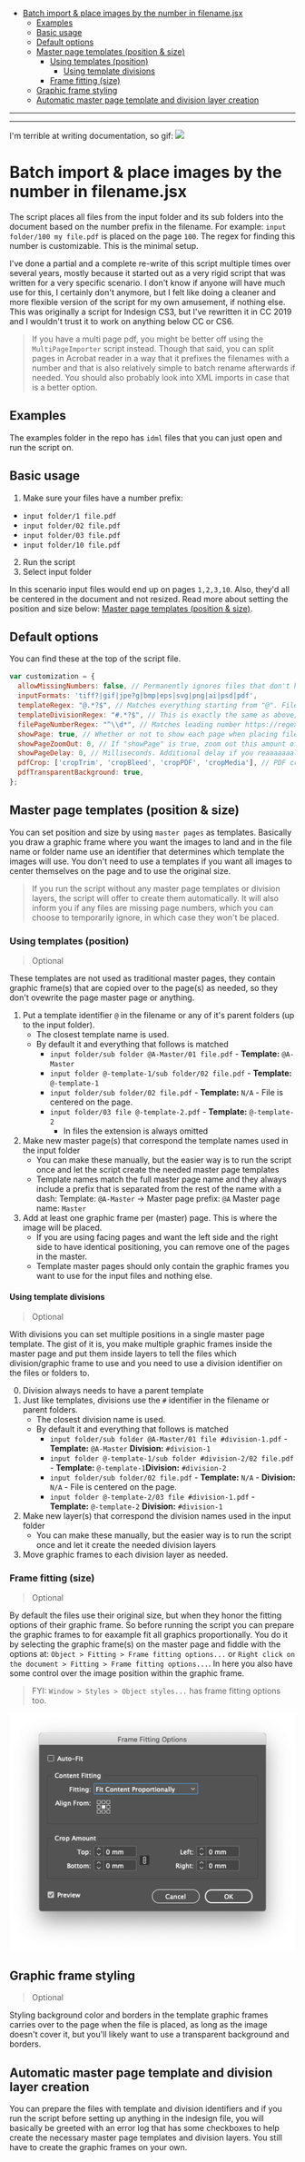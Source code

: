 - [Batch import & place images by the number in filename.jsx](#batch-import--place-images-by-the-number-in-filenamejsx)
  - [Examples](#examples)
  - [Basic usage](#basic-usage)
  - [Default options](#default-options)
  - [Master page templates (position & size)](#master-page-templates-position--size)
    - [Using templates (position)](#using-templates-position)
      - [Using template divisions](#using-template-divisions)
    - [Frame fitting (size)](#frame-fitting-size)
  - [Graphic frame styling](#graphic-frame-styling)
  - [Automatic master page template and division layer creation](#automatic-master-page-template-and-division-layer-creation)

____
____


I'm terrible at writing documentation, so gif:
![](https://raw.githubusercontent.com/joonaspaakko/Indesign-batch-import-and-place-images-by-the-number-in-filename/master/Batch%20import%20%26%20place%20images%20by%20the%20number%20in%20filename.gif)

# Batch import & place images by the number in filename.jsx

The script places all files from the input folder and its sub folders into the document based on the number prefix in the filename. For example: `input folder/100 my file.pdf` is placed on the page `100`. The regex for finding this number is customizable. This is the minimal setup. 

I've done a partial and a complete re-write of this script multiple times over several years, mostly because it started out as a very rigid script that was written for a very specific scenario. I don't know if anyone will have much use for this, I certainly don't anymore, but I felt like doing a cleaner and more flexible version of the script for my own amusement, if nothing else. This was originally a script for Indesign CS3, but I've rewritten it in CC 2019 and I wouldn't trust it to work on anything below CC or CS6.

> If you have a multi page pdf, you might be better off using the `MultiPageImporter` script instead. Though that said, you can split pages in Acrobat reader in a way that it prefixes the filenames with a number and that is also relatively simple to batch rename afterwards if needed. You should also probably look into XML imports in case that is a better option.

## Examples

The examples folder in the repo has `idml` files that you can just open and run the script on.

## Basic usage

1. Make sure your files have a number prefix:
  - `input folder/1 file.pdf`
  - `input folder/02 file.pdf`
  - `input folder/03 file.pdf`
  - `input folder/10 file.pdf`
2. Run the script
3. Select input folder

In this scenario input files would end up on pages `1,2,3,10`. Also, they'd all be centered in the document and not resized. Read more about setting the position and size below: [Master page templates (position & size)](#master-page-templates-position--size).

## Default options

You can find these at the top of the script file.

```js
var customization = {
  allowMissingNumbers: false, // Permanently ignores files that don't have numbers in them
  inputFormats: 'tiff?|gif|jpe?g|bmp|eps|svg|png|ai|psd|pdf',
  templateRegex: "@.*?$", // Matches everything starting from "@". Filenames do not include extensions. https://regex101.com/r/MgiHaQ/1
  templateDivisionRegex: "#.*?$", // This is exactly the same as above, but just using the "#" character
  filePageNumberRegex: "^\\d*", // Matches leading number https://regex101.com/r/WqlhXS/1 (since these are strings, you need to double up the backslashes)
  showPage: true, // Whether or not to show each page when placing files. 
  showPageZoomOut: 0, // If "showPage" is true, zoom out this amount of times. 0 = fit page to window.
  showPageDelay: 0, // Milliseconds. Additional delay if you reaaaaaaally want to linger on the page after the file has been placed.
  pdfCrop: ['cropTrim', 'cropBleed', 'cropPDF', 'cropMedia'], // PDF crop fallback order
  pdfTransparentBackground: true,
};
```

## Master page templates (position & size)

You can set position and size by using `master pages` as templates. Basically you draw a graphic frame where you want the images to land and in the file name or folder name use an identifier that determines which template the images will use. You don't need to use a templates if you want all images to center themselves on the page and to use the original size.

> If you run the script without any master page templates or division layers, the script will offer to create them automatically. It will also inform you if any files are missing page numbers, which you can choose to temporarily ignore, in which case they won't be placed.

### Using templates (position)

> Optional

These templates are not used as traditional master pages, they contain graphic frame(s) that are copied over to the page(s) as needed, so they don't ovewrite the page master page or anything.

1. Put a template identifier `@` in the filename or any of it's parent folders (up to the input folder).
	- The closest template name is used.
	- By default it and everything that follows is matched
		- `input folder/sub folder @A-Master/01 file.pdf` - **Template:** `@A-Master`
		- `input folder @-template-1/sub folder/02 file.pdf` - **Template:** `@-template-1`
		- `input folder/sub folder/02 file.pdf` - **Template:** `N/A` - File is centered on the page.
		- `input folder/03 file @-template-2.pdf` - **Template:** `@-template-2`
			- In files the extension is always omitted
2. Make new master page(s) that correspond the template names used in the input folder
	- You can make these manually, but the easier way is to run the script once and let the script create the needed master page templates
	- Template names match the full master page name and they always include a prefix that is separated from the rest of the name with a dash: Template: `@A-Master` → Master page prefix: `@A` Master page name: `Master`
3. Add at least one graphic frame per (master) page. This is where the image will be placed.
   - If you are using facing pages and want the left side and the right side to have identical positioning, you can remove one of the pages in the master.
   - Template master pages should only contain the graphic frames you want to use for the input files and nothing else. 

#### Using template divisions

> Optional

With divisions you can set multiple positions in a single master page template. The gist of it is, you make multiple graphic frames inside the master page and put them inside layers to tell the files which division/graphic frame to use and you need to use a division identifier on the files or folders to.

0. Division always needs to have a parent template
1. Just like templates, divisions use the `#` identifier in the filename or parent folders.
	- The closest division name is used.
	- By default it and everything that follows is matched
		- `input folder/sub folder @A-Master/01 file #division-1.pdf` - **Template:** `@A-Master` **Division:** `#division-1`
		- `input folder @-template-1/sub folder #division-2/02 file.pdf` - **Template:** `@-template-1`**Division:** `#division-2`
		- `input folder/sub folder/02 file.pdf` - **Template:** `N/A` - **Division:** `N/A` - File is centered on the page.
		- `input folder @-template-2/03 file #division-1.pdf` - **Template:** `@-template-2` **Division:** `#division-1`
2. Make new layer(s) that correspond the division names used in the input folder
	- You can make these manually, but the easier way is to run the script once and let it create the needed division layers
3. Move graphic frames to each division layer as needed.


### Frame fitting (size)

> Optional

By default the files use their original size, but when they honor the fitting options of their graphic frame. So before running the script you can prepare the graphic frames to for eaxample fit all graphics proportionally. You do it by selecting the graphic frame(s) on the master page and fiddle with the options at: `Object > Fitting > Frame fitting options...` or `Right click on the document > Fitting > Frame fitting options...`. In here you also have some control over the image position within the graphic frame. 

> FYI: `Window > Styles > Object styles...` has frame fitting options too.

![](frame-fitting-options.png)

## Graphic frame styling

> Optional

Styling background color and borders in the template graphic frames carries over to the page when the file is placed, as long as the image doesn't cover it, but you'll likely want to use a transparent background and borders.

## Automatic master page template and division layer creation

You can prepare the files with template and division identifiers and if you run the script before setting up anything in the indesign file, you will basically be greeted with an error log that has some checkboxes to help create the necessary master page templates and division layers. You still have to create the graphic frames on your own. 
